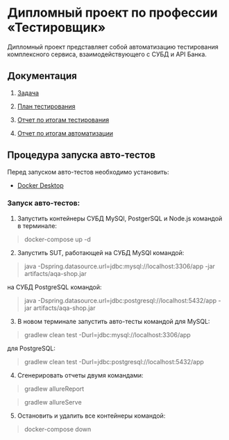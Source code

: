 # Дипломный проект по профессии «Тестировщик»

Дипломный проект представляет собой автоматизацию тестирования комплексного сервиса, взаимодействующего с СУБД и API Банка.

## Документация

1. [Задача](https://github.com/Inavono4ka/Diplom/blob/master/documentation/Zadacha.md)

2. [План тестирования](https://github.com/Inavono4ka/Diplom/blob/master/documentation/Plan.md)

3. [Отчет по итогам тестирования](https://github.com/Inavono4ka/Diplom/blob/master/documentation/Report.md)

4. [Отчет по итогам автоматизации](https://github.com/Inavono4ka/Diplom/blob/master/documentation/Summary.md)

## Процедура запуска авто-тестов

Перед запуском авто-тестов необходимо установить:
* [Docker Desktop](https://www.docker.com/products/docker-desktop/)

### Запуск авто-тестов:

1. Запустить контейнеры СУБД MySQl, PostgerSQL и Node.js командой в терминале:
> docker-compose up -d


2. Запустить SUT, работающей на СУБД MySQl командой:

> java -Dspring.datasource.url=jdbc:mysql://localhost:3306/app -jar artifacts/aqa-shop.jar

на СУБД PostgreSQL командой:

> java -Dspring.datasource.url=jdbc:postgresql://localhost:5432/app -jar artifacts/aqa-shop.jar

3. В новом терминале запустить авто-тесты командой для MySQL:

> gradlew clean test -Durl=jdbc:mysql://localhost:3306/app

для PostgreSQL:

> gradlew clean test -Durl=jdbc:postgresql://localhost:5432/app

4. Сгенерировать отчеты двумя командами:
> gradlew allureReport

> gradlew allureServe

5. Остановить и удалить все контейнеры командой:
> docker-compose down 
